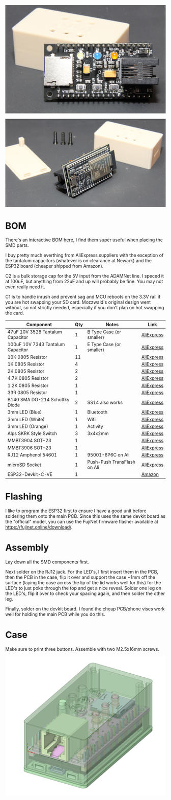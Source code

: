 ![devkit-mini-assembled](../docs/devkit-mini-assembled.jpg)

![devkit-mini-esp32](../docs/devkit-mini-esp32.jpg)

# BOM

There's an interactive BOM [here](https://djtersteegc.github.io/fujinet-adam-hardware/ibom-devkit-mini.html), I find them super useful when placing the SMD parts. 

I buy pretty much everthing from AliExpress suppliers with the exception of the tantalum capacitors (whatever is on clearance at Newark) and the ESP32 board (cheaper shipped from Amazon).

C2 is a bulk storage cap for the 5V input from the ADAMNet line.  I speced it at 100uF, but anything from 22uF and up will probably be fine.  You may not even really need it.

C1 is to handle inrush and prevent sag and MCU reboots on the 3.3V rail if you are hot swapping your SD card.  Mozzwald's original design went without, so not strictly needed, especially if you don't plan on hot swapping the card.

| Component                         | Qty  | Notes                       | Link                                                         |
| --------------------------------- | ---- | --------------------------- | ------------------------------------------------------------ |
| 47uF 10V 3528 Tantalum Capacitor  | 1    | B Type Case (or smaller)    | [AliExpress](https://www.aliexpress.us/item/2251832779546992.html) |
| 100uF 10V 7343 Tantalum Capacitor | 1    | E Type Case (or smaller)    | [AliExpress](https://www.aliexpress.us/item/2251832782845246.html) |
| 10K 0805 Resistor                 | 11   |                             | [AliExpress](https://www.aliexpress.us/item/3256801607747550.html) |
| 1K 0805 Resistor                  | 4    |                             | [AliExpress](https://www.aliexpress.us/item/3256801607747550.html) |
| 2K 0805 Resistor                  | 2    |                             | [AliExpress](https://www.aliexpress.us/item/3256801607747550.html) |
| 4.7K 0805 Resistor                | 2    |                             | [AliExpress](https://www.aliexpress.us/item/3256801607747550.html) |
| 1.2K 0805 Resistor                | 1    |                             | [AliExpress](https://www.aliexpress.us/item/3256801607747550.html) |
| 33R 0805 Resistor                 | 1    |                             | [AliExpress](https://www.aliexpress.us/item/3256801607747550.html) |
| B140 SMA DO-214 Schottky Diode    | 2    | SS14 also works             | [AliExpress](https://www.aliexpress.us/item/2255800145156429.html) |
| 3mm LED (Blue)                    | 1    | Bluetooth                   | [AliExpress](https://www.aliexpress.us/item/2255800226600744.html) |
| 3mm LED (White)                   | 1    | Wifi                        | [AliExpress](https://www.aliexpress.us/item/2255800226600744.html) |
| 3mm LED (Orange)                  | 1    | Activity                    | [AliExpress](https://www.aliexpress.us/item/2255800226600744.html) |
| Alps SKRK Style Switch            | 3    | 3x4x2mm                     | [AliExpress](https://www.aliexpress.us/item/2255801131587911.html) |
| MMBT3904 SOT-23                   | 1    |                             | [AliExpress](https://www.aliexpress.us/item/3256802985590487.html) |
| MMBT3906 SOT-23                   | 1    |                             | [AliExpress](https://www.aliexpress.us/item/3256802985563795.html) |
| RJ12 Amphenol 54601               | 1    | 95001-6P6C on Ali           | [AliExpress](https://www.aliexpress.us/item/3256802891796239.html) |
| microSD Socket                    | 1    | Push-Push TransFlash on Ali | [AliExpress](https://www.aliexpress.us/item/2251832615736950.html) |
| ESP32-Devkit-C-VE                 | 1    |                             | [Amazon](https://www.amazon.com/dp/B087TNPQCV)               |

# Flashing

I like to program the ESP32 first to ensure I have a good unit before soldering them onto the main PCB. Since this uses the same devkit board as the "official" model, you can use the FujiNet firmware flasher available at https://fujinet.online/download/. 

# Assembly

Lay down all the SMD components first. 

Next solder on the RJ12 jack.  For the LED's, I first insert them in the PCB, then the PCB in the case, flip it over and support the case ~1mm off the surface (laying the case across the lip of the lid works well for this) for the LED's to just poke through the top and get a nice reveal. Solder one leg on the LED's, flip it over to check your spacing again, and then solder the other leg.

Finally, solder on the devkit board.  I found the cheap PCB/phone vises work well for holding the main PCB while you do this.

# Case

Make sure to print three buttons.  Assemble with two M2.5x16mm screws.

![devkit-mini-designspark](../docs/devkit-mini-designspark.png)
